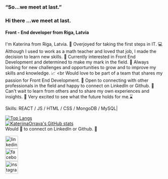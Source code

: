 ### “So…we meet at last.”

### Hi there …we meet at last.
#### Front - End developer from Riga, Latvia
I'm Katerina from Riga, Latvia. 📍
Overjoyed for taking the first steps in IT. 💻
Although I used to work as a math teacher and loved that job, I made the decision to learn new skills. 💁
Currently interested in Front End Development and determined to make my mark in the field. 🙏
Always looking for new challenges and opportunities to grow and to improve my skills and knowledge. 📈 <br Would love to be part of a team that shares my passion for Front End Development. 👥
Open to connecting with other professionals in the field and happy to connect on LinkedIn or Github. 👋
Can't wait to learn from others and to share my own experiences and insights. 📓
Very excited to see what the future holds for me.⌛

Skills: REACT / JS / HTML / CSS / MongoDB / MySQL|

[![Top Langs](https://github-readme-stats.vercel.app/api/top-langs/?username=anuraghazra&hide_progress=true)](https://github.com/anuraghazra/github-readme-stats)
<br/>
[![KateriinaOrrava's GitHub stats](https://github-readme-stats.vercel.app/api?username=KateriinaOrrava)](https://github.com/KateriinaOrrava/github-readme-stats)
<br/>
Would 💙 to connect on LinkedIn or Github. :wave: <br>


[<img src='https://cdn.jsdelivr.net/npm/simple-icons@3.0.1/icons/linkedin.svg' alt='linkedin' height='40'>](https://www.linkedin.com/in/katerina-orrava/)  <br>
[<img src='https://cdn.jsdelivr.net/npm/simple-icons@3.0.1/icons/facebook.svg' alt='facebook' height='40'>](https://www.facebook.com/kate.orrava)  <br>
[<img src='https://cdn.jsdelivr.net/npm/simple-icons@3.0.1/icons/instagram.svg' alt='instagram' height='40'>](https://www.instagram.com/kate666riina/)  
